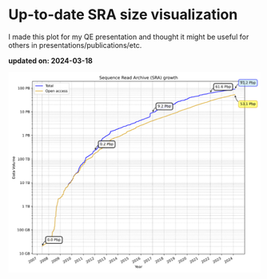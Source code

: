 # Up-to-date SRA size visualization

I made this plot for my QE presentation and thought it might be useful for others in presentations/publications/etc.

**updated on: 2024-03-18**


![SRA Data Growth](sra_data_growth.png)